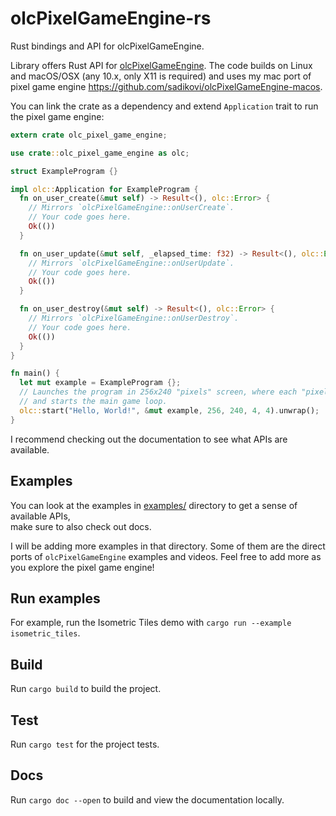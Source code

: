 # olcPixelGameEngine-rs
Rust bindings and API for olcPixelGameEngine.

Library offers Rust API for [olcPixelGameEngine](https://github.com/OneLoneCoder/olcPixelGameEngine/).
The code builds on Linux and macOS/OSX (any 10.x, only X11 is required) and uses my mac port of
pixel game engine https://github.com/sadikovi/olcPixelGameEngine-macos.

You can link the crate as a dependency and extend `Application` trait to run the pixel game engine:
```rust
extern crate olc_pixel_game_engine;

use crate::olc_pixel_game_engine as olc;

struct ExampleProgram {}

impl olc::Application for ExampleProgram {
  fn on_user_create(&mut self) -> Result<(), olc::Error> {
    // Mirrors `olcPixelGameEngine::onUserCreate`.
    // Your code goes here.
    Ok(())
  }

  fn on_user_update(&mut self, _elapsed_time: f32) -> Result<(), olc::Error> {
    // Mirrors `olcPixelGameEngine::onUserUpdate`.
    // Your code goes here.
    Ok(())
  }

  fn on_user_destroy(&mut self) -> Result<(), olc::Error> {
    // Mirrors `olcPixelGameEngine::onUserDestroy`.
    // Your code goes here.
    Ok(())
  }
}

fn main() {
  let mut example = ExampleProgram {};
  // Launches the program in 256x240 "pixels" screen, where each "pixel" is 4x4 pixel square,
  // and starts the main game loop.
  olc::start("Hello, World!", &mut example, 256, 240, 4, 4).unwrap();
}
```

I recommend checking out the documentation to see what APIs are available.

## Examples
You can look at the examples in [examples/](./examples) directory to get a sense of available APIs,  
make sure to also check out docs.

I will be adding more examples in that directory. Some of them are the direct ports of
`olcPixelGameEngine` examples and videos. Feel free to add more as you explore the pixel game engine!

## Run examples
For example, run the Isometric Tiles demo with `cargo run --example isometric_tiles`.

## Build
Run `cargo build` to build the project.

## Test
Run `cargo test` for the project tests.

## Docs
Run `cargo doc --open` to build and view the documentation locally.
